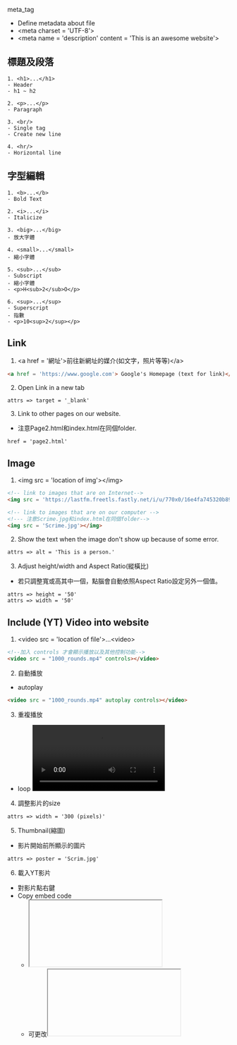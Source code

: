 meta_tag
- Define metadata about file
- \<meta charset = 'UTF-8'>
- \<meta name = 'description' content = 'This is an awesome website'>

## 標題及段落
```
1. <h1>...</h1>
- Header 
- h1 ~ h2

2. <p>...</p>
- Paragraph

3. <br/>
- Single tag
- Create new line

4. <hr/>
- Horizontal line
```

## 字型編輯
```
1. <b>...</b>
- Bold Text

2. <i>...</i>
- Italicize

3. <big>...</big>
- 放大字體

4. <small>...</small>
- 縮小字體

5. <sub>...</sub>
- Subscript
- 縮小字體
- <p>H<sub>2</sub>O</p>

6. <sup>...</sup>
- Superscript
- 指數
- <p>10<sup>2</sup></p>
```

## Link
1. \<a href = '網址'>前往新網址的媒介(如文字，照片等等)\</a>
```html
<a href = 'https://www.google.com'> Google's Homepage (text for link)</a>
```
2. Open Link in a new tab
```
attrs => target = '_blank'
```
3. Link to other pages on our website. 
- 注意Page2.html和index.html在同個folder.
```
href = 'page2.html'
```

## Image
1. \<img src = 'location of img'>\</img>
```html
<!-- link to images that are on Internet-->
<img src = 'https://lastfm.freetls.fastly.net/i/u/770x0/16e4fa745320b89781aec0536bd982d6.jpg'></img>

<!-- link to images that are on our computer -->
<!--- 注意Scrime.jpg和index.html在同個folder-->
<img src = 'Scrime.jpg'></img>

```
2. Show the text when the image don't show up because of some error.
```html
attrs => alt = 'This is a person.'
```
3. Adjust height/width and Aspect Ratio(縱橫比)
- 若只調整寬或高其中一個，點腦會自動依照Aspect Ratio設定另外一個值。
```
attrs => height = '50'
attrs => width = '50'
```

## Include (YT) Video into website 
1. \<video src = 'location of file'>...\<video>
```html
<!--加入 controls 才會顯示播放以及其他控制功能-->
<video src = "1000_rounds.mp4" controls></video>
```
2. 自動播放
- autoplay
```html
<video src = "1000_rounds.mp4" autoplay controls></video>
```
3. 重複播放
- loop
<video src = "1000_rounds.mp4" loop controls></video>

4. 調整影片的size
```
attrs => width = '300 (pixels)'
```
5. Thumbnail(縮圖)
- 影片開始前所顯示的圖片
```
attrs => poster = 'Scrim.jpg'
```

6. 載入YT影片
- 對影片點右鍵
- Copy embed code
  - <iframe>...</iframe>
  - 可更改<iframe>裡的內容
- Paste到HTML裡

## List 
- Unorder List
  ```html
  <ul>
    <li>xxxxx</li>
    <li>yyyyy</li>
    <li>zzzzz</li>
  </ul>
  ```
- Order List
  ```html
  <ol>
    <!--list items-->
    <li>xxxxx</li>
    <li>yyyyy</li>
    <li>zzzzz</li>
  </ol>
  ```
  - attrs => type = 'A'
- Description list
  - Description Term
  - Describe DT
```html
  <dl>
    <dt>Apples</dt>
    <dd>They are sweet!!</dd>
    <dt>Oranges</dt>
    <dd>They are from TW!!</dd>
    
  </dl>
  ```
## Table
- <caption> This is title of the table!!! </caption>
- \<tr>...\</tr> (table row)
- \<th>...\</th> (table header)
- \<td>...\</td> (table data) -> column
- \<thead>...\</thead> 
  - 用於方便查看，並無其他功能。
- \<tbody>...\</tbody>
  - 用於方便查看，並無其他功能。
```html
<table>
  <thead>
    <caption> This is title of the table!!! </caption>
    <!--first row with three column (title )-->
    <tr>
      <th>name</th>
      <th>age</th>
      <th>birth_date</th>  
    </tr>
  </thead>
  
  <tbody>
  <!--second row with three column-->
    <tr>
      <td>Tonny_Lee</td>
      <td>20</td>
      <td>2021-10-03</td>  
    </tr>
  </tbody>
</table>
```
## 其他標籤
```
1. <!-- ... -->
- Comment
```

# Style & Color
- Change text's color
```html
<p style = 'color : blue'>You can style your HTML.</p>
``` 
- Change background's color
```html
<body style = 'background-color : blue'> ... </body>
```

# Layout
- Formatting a page
```
<body>
  <header>
  
  </header>
  
  <main>
  
  </main>
  
  <footer>
  
  </footer>

</body>
```
- Header
  - Navigation menu 
    - 放各種連結 
```html
<header>...</header>

<header>
   <nav>
     .
     .
     .
   </nav>
</header>
```

- Main Content
```html
<main>

1. <article>...</article>
  
2. <section>...</section>
  
<!--常用於廣告-->
3. <aside>...</aside>
  
</main>
```

- Footer
  - Additional navigational links. 
```html
<footer>...</footer>
```
